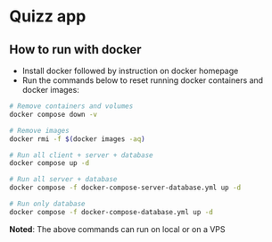 # Quizz app

## How to run with docker

- Install docker followed by instruction on docker homepage
- Run the commands below to reset running docker containers and docker images:

```bash
# Remove containers and volumes
docker compose down -v

# Remove images
docker rmi -f $(docker images -aq)

# Run all client + server + database
docker compose up -d

# Run all server + database
docker compose -f docker-compose-server-database.yml up -d

# Run only database
docker compose -f docker-compose-database.yml up -d
```

**Noted**: The above commands can run on local or on a VPS
